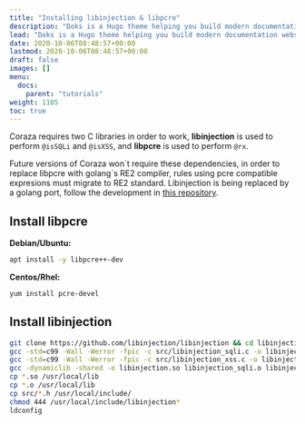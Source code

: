 ```yaml
---
title: "Installing libinjection & libpcre"
description: "Doks is a Hugo theme helping you build modern documentation websites that are secure, fast, and SEO-ready — by default."
lead: "Doks is a Hugo theme helping you build modern documentation websites that are secure, fast, and SEO-ready — by default."
date: 2020-10-06T08:48:57+00:00
lastmod: 2020-10-06T08:48:57+00:00
draft: false
images: []
menu:
  docs:
    parent: "tutorials"
weight: 1105
toc: true
---
```


Coraza requires two C libraries in order to work, **libinjection** is used to perform ```@isSQLi``` and ```@isXSS```, and **libpcre** is used to perform ```@rx```.

Future versions of Coraza won´t require these dependencies, in order to replace libpcre with golang´s RE2 compiler, rules using pcre compatible expresions must migrate to RE2 standard. Libinjection is being replaced by a golang port, follow the development in [this repository](https://github.com/jptosso/libinjection-go).

## Install libpcre

**Debian/Ubuntu:**

```sh
apt install -y libpcre++-dev
```

**Centos/Rhel:**
```sh
yum install pcre-devel
```

## Install libinjection

```sh
git clone https://github.com/libinjection/libinjection && cd libinjection
gcc -std=c99 -Wall -Werror -fpic -c src/libinjection_sqli.c -o libinjection_sqli.o 
gcc -std=c99 -Wall -Werror -fpic -c src/libinjection_xss.c -o libinjection_xss.o
gcc -dynamiclib -shared -o libinjection.so libinjection_sqli.o libinjection_xss.o
cp *.so /usr/local/lib
cp *.o /usr/local/lib
cp src/*.h /usr/local/include/
chmod 444 /usr/local/include/libinjection*
ldconfig
```
